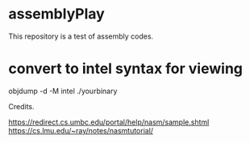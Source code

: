 # assemblyPlay
This repository is a test of assembly codes.

# convert to intel syntax for viewing
objdump -d -M intel ./yourbinary

Credits.

https://redirect.cs.umbc.edu/portal/help/nasm/sample.shtml
https://cs.lmu.edu/~ray/notes/nasmtutorial/
